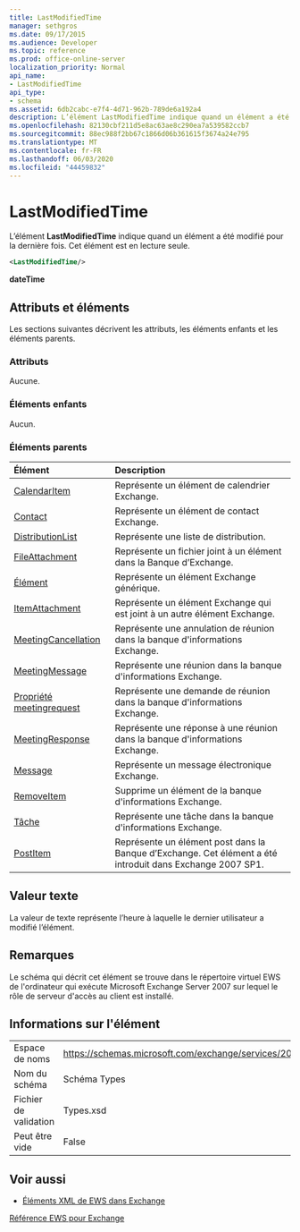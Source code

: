 ```yaml
---
title: LastModifiedTime
manager: sethgros
ms.date: 09/17/2015
ms.audience: Developer
ms.topic: reference
ms.prod: office-online-server
localization_priority: Normal
api_name:
- LastModifiedTime
api_type:
- schema
ms.assetid: 6db2cabc-e7f4-4d71-962b-789de6a192a4
description: L’élément LastModifiedTime indique quand un élément a été modifié pour la dernière fois. Cet élément est en lecture seule.
ms.openlocfilehash: 82130cbf211d5e8ac63ae8c290ea7a539582ccb7
ms.sourcegitcommit: 88ec988f2bb67c1866d06b361615f3674a24e795
ms.translationtype: MT
ms.contentlocale: fr-FR
ms.lasthandoff: 06/03/2020
ms.locfileid: "44459832"
---
```

# <a name="lastmodifiedtime"></a>LastModifiedTime

L’élément **LastModifiedTime** indique quand un élément a été modifié pour la dernière fois. Cet élément est en lecture seule. 
  
```xml
<LastModifiedTime/>
```

 **dateTime**
## <a name="attributes-and-elements"></a>Attributs et éléments

Les sections suivantes décrivent les attributs, les éléments enfants et les éléments parents.
  
### <a name="attributes"></a>Attributs

Aucune.
  
### <a name="child-elements"></a>Éléments enfants

Aucun.
  
### <a name="parent-elements"></a>Éléments parents

|**Élément**|**Description**|
|:-----|:-----|
|[CalendarItem](calendaritem.md) <br/> |Représente un élément de calendrier Exchange.  <br/> |
|[Contact](contact.md) <br/> |Représente un élément de contact Exchange.  <br/> |
|[DistributionList](distributionlist.md) <br/> |Représente une liste de distribution.  <br/> |
|[FileAttachment](fileattachment.md) <br/> |Représente un fichier joint à un élément dans la Banque d’Exchange.  <br/> |
|[Élément](item.md) <br/> |Représente un élément Exchange générique.  <br/> |
|[ItemAttachment](itemattachment.md) <br/> |Représente un élément Exchange qui est joint à un autre élément Exchange.  <br/> |
|[MeetingCancellation](meetingcancellation.md) <br/> |Représente une annulation de réunion dans la banque d'informations Exchange.  <br/> |
|[MeetingMessage](meetingmessage.md) <br/> |Représente une réunion dans la banque d'informations Exchange.  <br/> |
|[Propriété meetingrequest](meetingrequest.md) <br/> |Représente une demande de réunion dans la banque d'informations Exchange.  <br/> |
|[MeetingResponse](meetingresponse.md) <br/> |Représente une réponse à une réunion dans la banque d'informations Exchange.  <br/> |
|[Message](message-ex15websvcsotherref.md) <br/> |Représente un message électronique Exchange.  <br/> |
|[RemoveItem](removeitem.md) <br/> |Supprime un élément de la banque d'informations Exchange.  <br/> |
|[Tâche](task.md) <br/> |Représente une tâche dans la banque d'informations Exchange.  <br/> |
|[PostItem](postitem.md) <br/> |Représente un élément post dans la Banque d’Exchange. Cet élément a été introduit dans Exchange 2007 SP1.  <br/> |
   
## <a name="text-value"></a>Valeur texte

La valeur de texte représente l’heure à laquelle le dernier utilisateur a modifié l’élément.
  
## <a name="remarks"></a>Remarques

Le schéma qui décrit cet élément se trouve dans le répertoire virtuel EWS de l'ordinateur qui exécute Microsoft Exchange Server 2007 sur lequel le rôle de serveur d'accès au client est installé.
  
## <a name="element-information"></a>Informations sur l'élément

|||
|:-----|:-----|
|Espace de noms  <br/> |https://schemas.microsoft.com/exchange/services/2006/types  <br/> |
|Nom du schéma  <br/> |Schéma Types  <br/> |
|Fichier de validation  <br/> |Types.xsd  <br/> |
|Peut être vide  <br/> |False  <br/> |
   
## <a name="see-also"></a>Voir aussi



- [Éléments XML de EWS dans Exchange](ews-xml-elements-in-exchange.md)
  
[Référence EWS pour Exchange](ews-reference-for-exchange.md)

